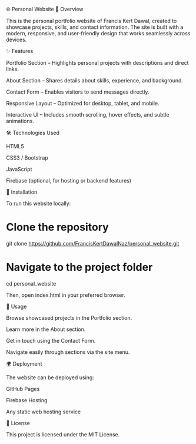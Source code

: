 🌐 Personal Website
📖 Overview

This is the personal portfolio website of Francis Kert Dawal, created to showcase projects, skills, and contact information. The site is built with a modern, responsive, and user-friendly design that works seamlessly across devices.

✨ Features

Portfolio Section – Highlights personal projects with descriptions and direct links.

About Section – Shares details about skills, experience, and background.

Contact Form – Enables visitors to send messages directly.

Responsive Layout – Optimized for desktop, tablet, and mobile.

Interactive UI – Includes smooth scrolling, hover effects, and subtle animations.

🛠️ Technologies Used

HTML5

CSS3 / Bootstrap

JavaScript

Firebase (optional, for hosting or backend features)

🚀 Installation

To run this website locally:

# Clone the repository
git clone https://github.com/FrancisKertDawalNaz/personal_website.git  

# Navigate to the project folder
cd personal_website


Then, open index.html in your preferred browser.

🎯 Usage

Browse showcased projects in the Portfolio section.

Learn more in the About section.

Get in touch using the Contact Form.

Navigate easily through sections via the site menu.

🌍 Deployment

The website can be deployed using:

GitHub Pages

Firebase Hosting

Any static web hosting service

📜 License

This project is licensed under the MIT License.
